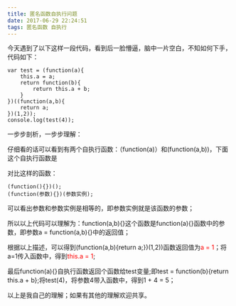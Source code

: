 ```yaml
---
title: 匿名函数自执行问题
date: 2017-06-29 22:24:51
tags: 匿名函数 自执行
---
```

今天遇到了以下这样一段代码，看到后一脸懵逼，脑中一片空白，不知如何下手，代码如下：
	
	var test = (function(a){
		this.a = a;
		return function(b){
			return this.a + b;
		}
	})((function(a,b){
		return a;
	})(1,2));
	console.log(test(4));

一步步剖析，一步步理解：
	
仔细看的话可以看到有两个自执行函数：（function(a)）和(function(a,b))，下面这个自执行函数是

对比这样的函数：
	
	(function(){})();
	(function(参数){})(参数实例);

可以看出参数和参数实例是相等的，即参数实例就是该函数的参数；

所以以上代码可以理解为：function(a,b){}这个函数是function(a){}函数中的参数，即参数a = function(a,b){}中的返回值；

根据以上描述，可以得到(function(a,b){return a;})(1,2))函数返回值为<span style="color:red">a = 1</span>；将a=1传入函数中，得到<span style="color:red">this.a = 1</span>;

最后function(a){}自执行函数返回个函数给test变量;即test = function(b){return this.a + b};将test(4)，将参数4带入函数中，得到1 + 4 = 5； 

以上是我自己的理解；如果有其他的理解欢迎共享。